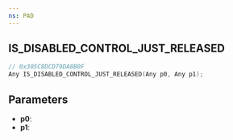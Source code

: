 ```yaml
---
ns: PAD
---
```

## IS_DISABLED_CONTROL_JUST_RELEASED

```c
// 0x305C8DCD79DA8B0F
Any IS_DISABLED_CONTROL_JUST_RELEASED(Any p0, Any p1);
```

## Parameters
* **p0**:
* **p1**:
